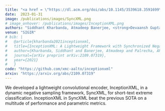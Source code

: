 ```yaml
---
title: "<a href = \"https://dl.acm.org/doi/abs/10.1145/3539618.3591699\"> InceptionXML: A Lightweight Framework with Synchronized Negative Sampling for Short Text Extreme Classification</a>"
date:  2023-01-31
image: /publications/images/SyncXML.png
# image_onhover: /publications/images/InceptionXML.png
authors: "Siddhant Kharbanda, Atmadeep Banerjee, <strong>Devaansh Gupta</strong>, Akash Palrecha, Rohit Babbar"
venue: "SIGIR"
# bib: |
#   @article{kharbanda2021inceptionxml,
#   title={InceptionXML: A Lightweight Framework with Synchronized Negative Sampling for Short Text Extreme Classification},
#   author={Kharbanda, Siddhant and Banerjee, Atmadeep and Palrecha, Akash and Gupta, Devaansh and Babbar, Rohit},
#   journal={arXiv preprint arXiv:2109.07319},
#   year={2021}
#   }
code: "https://github.com/xmc-aalto/inceptionxml"
arxiv: "https://arxiv.org/abs/2109.07319"
---
```

We developed a lightweight convolutional encoder, InceptionXML, in a dynamic negative sampling framework, SyncXML, for short-text extreme classification. InceptionXML in SyncXML beat the previous SOTA on a multitude of performance and parametric metrics.
